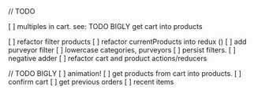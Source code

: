 // TODO

[ ] multiples in cart. see: TODO BIGLY get cart into products

[ ] refactor filter products
[ ] refactor currentProducts into redux ()
[ ] add purveyor filter
[ ] lowercase categories, purveyors
[ ] persist filters.
[ ] negative adder
[ ] refactor cart and product actions/reducers


// TODO BIGLY
[ ] animation!
[ ] get products from cart into products.
[ ] confirm cart
[ ] get previous orders
[ ] recent items
